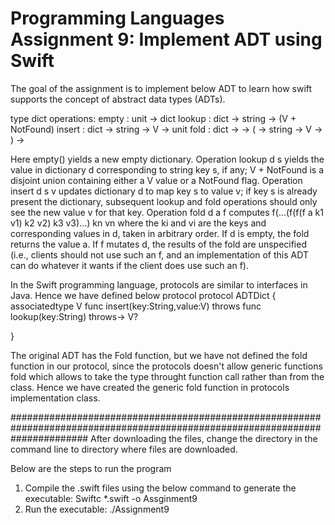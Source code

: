 # Programming Languages Assignment 9: Implement ADT using Swift


The goal of the assignment is to implement below ADT to learn how swift supports the concept of abstract data types (ADTs).

type dict<V>
operations:
empty : unit -> dict<V>
lookup : dict<V> -> string -> (V + NotFound)
insert : dict<V> -> string -> V -> unit
fold : dict<V> -> <T> -> (<T> -> string -> V -> <T>) -> <T>
  
  
Here empty() yields a new empty dictionary. Operation lookup d s yields the value in dictionary d corresponding
to string key s, if any; V + NotFound is a disjoint union containing either a V value or a NotFound flag. Operation
insert d s v updates dictionary d to map key s to value v; if key s is already present the dictionary, subsequent
lookup and fold operations should only see the new value v for that key. Operation fold d a f computes
f(...(f(f(f a k1 v1) k2 v2) k3 v3)...) kn vn
where the ki and vi are the keys and corresponding values in d, taken in arbitrary order. If d is empty, the fold returns
the value a. If f mutates d, the results of the fold are unspecified (i.e., clients should not use such an f, and an
implementation of this ADT can do whatever it wants if the client does use such an f).



In the Swift programming language, protocols are similar to interfaces in Java. Hence we have defined below protocol
protocol ADTDict {
    associatedtype V
    func insert(key:String,value:V) throws
    func lookup(key:String) throws-> V?
    
}

The original ADT has the Fold function, but we have not defined the fold function in our protocol, since the protocols doesn't allow generic functions fold<A> which allows to take the type throught function call rather than from the class<V>. Hence we have created the generic fold function in protocols implementation class. 

##############################################################################################################################
After downloading the files, change the directory in the command line to directory where files are downloaded.

Below are the steps to run the program

1) Compile the .swift files using the below command to generate the executable:
Swiftc *.swift -o Assginment9
2) Run the executable:
./Assignment9



